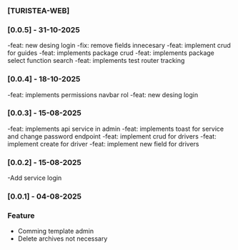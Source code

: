 ### [TURISTEA-WEB]
### [0.0.5] - 31-10-2025
-feat: new desing login
-fix: remove fields innecesary
-feat: implement crud for guides
-feat: implements package crud
-feat: implements package select function search
-feat: implements test router tracking

### [0.0.4] - 18-10-2025
-feat: implements permissions navbar rol
-feat: new desing login

### [0.0.3] - 15-08-2025 
-feat: implements api service in admin
-feat: implements toast for service and change password endpoint
-feat: implement crud for drivers
-feat: implement create for driver
-feat: implement new field for drivers

### [0.0.2] - 15-08-2025 
-Add service login

### [0.0.1] - 04-08-2025 
### Feature
- Comming template admin 
- Delete archives not necessary
